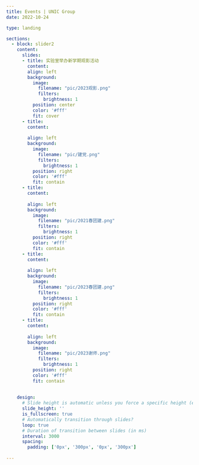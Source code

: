 ```yaml
---
title: Events | UNIC Group
date: 2022-10-24

type: landing

sections:
  - block: slider2
    content:
      slides:
      - title: 实验室举办新学期观影活动
        content: 
        align: left
        background:
          image:
            filename: "pic/2023观影.png"
            filters:
              brightness: 1
          position: center
          color: '#fff'
          fit: cover
      - title:  
        content: 
                
        align: left
        background:
          image:
            filename: "pic/建党.png"
            filters:
              brightness: 1
          position: right
          color: '#fff'
          fit: contain
      - title:  
        content: 
                
        align: left
        background:
          image:
            filename: "pic/2021春团建.png"
            filters:
              brightness: 1
          position: right
          color: '#fff'
          fit: contain
      - title:  
        content: 
                
        align: left
        background:
          image:
            filename: "pic/2023春团建.png"
            filters:
              brightness: 1
          position: right
          color: '#fff'
          fit: contain
      - title:  
        content: 
                
        align: left
        background:
          image:
            filename: "pic/2023谢师.png"
            filters:
              brightness: 1
          position: right
          color: '#fff'
          fit: contain
    
       
    design:
      # Slide height is automatic unless you force a specific height (e.g. '400px')
      slide_height: ''
      is_fullscreen: true
      # Automatically transition through slides?
      loop: true
      # Duration of transition between slides (in ms)
      interval: 3000
      spacing:
        padding: ['0px', '300px', '0px', '300px']
    
---
```


